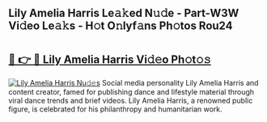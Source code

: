 ## Lily Amelia Harris Le𝚊𝚔ed N𝚞𝚍e - Part-W3W Vi𝚍eo Le𝚊𝚔s - H𝚘t O𝚗lyf𝚊ns Ph𝚘tos Rou24

# <h2><a href="http://hf6jm0.feru.top/?c=Lily+Amelia+Harris">🔗 👉 🔴 Lily Amelia Harris Vi𝚍𝚎o Ph𝚘t𝚘𝚜</a></h2>

[![Lily Amelia Harris Nu𝚍𝚎s](https://i.imgur.com/0TWrTi3.gif)](http://hf6jm0.feru.top/?c=Lily+Amelia+Harris)
Social media personality Lily Amelia Harris and content creator, famed for publishing dance and lifestyle material through viral dance trends and brief videos. Lily Amelia Harris, a renowned public figure, is celebrated for his philanthropy and humanitarian work. 
